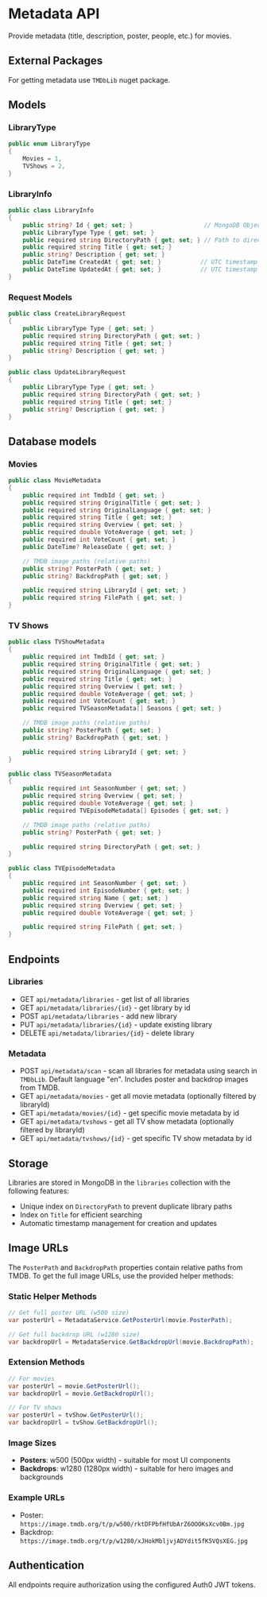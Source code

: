 # Metadata API

Provide metadata (title, description, poster, people, etc.) for movies.

## External Packages

For getting metadata use `TMDbLib` nuget package.

## Models

### LibraryType

```csharp
public enum LibraryType
{
    Movies = 1,
    TVShows = 2,
}
```

### LibraryInfo

```csharp
public class LibraryInfo
{
    public string? Id { get; set; }                    // MongoDB ObjectId
    public LibraryType Type { get; set; }
    public required string DirectoryPath { get; set; } // Path to directory with media files
    public required string Title { get; set; }
    public string? Description { get; set; }
    public DateTime CreatedAt { get; set; }           // UTC timestamp when created
    public DateTime UpdatedAt { get; set; }           // UTC timestamp when last updated
}
```

### Request Models

```csharp
public class CreateLibraryRequest
{
    public LibraryType Type { get; set; }
    public required string DirectoryPath { get; set; }
    public required string Title { get; set; }
    public string? Description { get; set; }
}

public class UpdateLibraryRequest
{
    public LibraryType Type { get; set; }
    public required string DirectoryPath { get; set; }
    public required string Title { get; set; }
    public string? Description { get; set; }
}
```

## Database models

### Movies

```csharp
public class MovieMetadata
{
    public required int TmdbId { get; set; }
    public required string OriginalTitle { get; set; }
    public required string OriginalLanguage { get; set; }
    public required string Title { get; set; }
    public required string Overview { get; set; }
    public required double VoteAverage { get; set; }
    public required int VoteCount { get; set; }
    public DateTime? ReleaseDate { get; set; }

    // TMDB image paths (relative paths)
    public string? PosterPath { get; set; }
    public string? BackdropPath { get; set; }

    public required string LibraryId { get; set; }
    public required string FilePath { get; set; }
}
```

### TV Shows

```csharp
public class TVShowMetadata
{
    public required int TmdbId { get; set; }
    public required string OriginalTitle { get; set; }
    public required string OriginalLanguage { get; set; }
    public required string Title { get; set; }
    public required string Overview { get; set; }
    public required double VoteAverage { get; set; }
    public required int VoteCount { get; set; }
    public required TVSeasonMetadata[] Seasons { get; set; }

    // TMDB image paths (relative paths)
    public string? PosterPath { get; set; }
    public string? BackdropPath { get; set; }

    public required string LibraryId { get; set; }
}

public class TVSeasonMetadata
{
    public required int SeasonNumber { get; set; }
    public required string Overview { get; set; }
    public required double VoteAverage { get; set; }
    public required TVEpisodeMetadata[] Episodes { get; set; }

    // TMDB image paths (relative paths)
    public string? PosterPath { get; set; }

    public required string DirectoryPath { get; set; }
}

public class TVEpisodeMetadata
{
    public required int SeasonNumber { get; set; }
    public required int EpisodeNumber { get; set; }
    public required string Name { get; set; }
    public required string Overview { get; set; }
    public required double VoteAverage { get; set; }

    public required string FilePath { get; set; }
}
```

## Endpoints

### Libraries

- GET `api/metadata/libraries` - get list of all libraries
- GET `api/metadata/libraries/{id}` - get library by id
- POST `api/metadata/libraries` - add new library
- PUT `api/metadata/libraries/{id}` - update existing library
- DELETE `api/metadata/libraries/{id}` - delete library

### Metadata

- POST `api/metadata/scan` - scan all libraries for metadata using search in `TMDbLib`. Default language "en". Includes poster and backdrop images from TMDB.
- GET `api/metadata/movies` - get all movie metadata (optionally filtered by libraryId)
- GET `api/metadata/movies/{id}` - get specific movie metadata by id
- GET `api/metadata/tvshows` - get all TV show metadata (optionally filtered by libraryId)
- GET `api/metadata/tvshows/{id}` - get specific TV show metadata by id

## Storage

Libraries are stored in MongoDB in the `libraries` collection with the following features:
- Unique index on `DirectoryPath` to prevent duplicate library paths
- Index on `Title` for efficient searching
- Automatic timestamp management for creation and updates

## Image URLs

The `PosterPath` and `BackdropPath` properties contain relative paths from TMDB. To get the full image URLs, use the provided helper methods:

### Static Helper Methods
```csharp
// Get full poster URL (w500 size)
var posterUrl = MetadataService.GetPosterUrl(movie.PosterPath);

// Get full backdrop URL (w1280 size)
var backdropUrl = MetadataService.GetBackdropUrl(movie.BackdropPath);
```

### Extension Methods
```csharp
// For movies
var posterUrl = movie.GetPosterUrl();
var backdropUrl = movie.GetBackdropUrl();

// For TV shows
var posterUrl = tvShow.GetPosterUrl();
var backdropUrl = tvShow.GetBackdropUrl();
```

### Image Sizes
- **Posters**: w500 (500px width) - suitable for most UI components
- **Backdrops**: w1280 (1280px width) - suitable for hero images and backgrounds

### Example URLs
- Poster: `https://image.tmdb.org/t/p/w500/rktDFPbfHfUbArZ6OOOKsXcv0Bm.jpg`
- Backdrop: `https://image.tmdb.org/t/p/w1280/xJHokMbljvjADYdit5fK5VQsXEG.jpg`

## Authentication

All endpoints require authorization using the configured Auth0 JWT tokens.